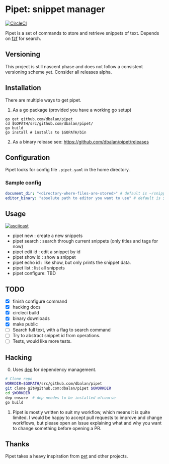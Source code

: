 # Pipet: snippet manager

[![CircleCI](https://circleci.com/gh/dbalan/pipet/tree/master.svg?style=svg)](https://circleci.com/gh/dbalan/pipet/tree/master)

Pipet is a set of commands to store and retrieve snippets of text. Depends on
[fzf](https://github.com/junegunn/fzf) for search.

## Versioning
This project is still nascent phase and does not follow a consistent versioning
scheme yet. Consider all releases alpha.

## Installation
There are multiple ways to get pipet.
1. As a go package (provided you have a working go setup)
```
go get github.com/dbalan/pipet
cd $GOPATH/src/github.com/dbalan/pipet/
go build
go install # installs to $GOPATH/bin
```

2. As a binary release
see: https://github.com/dbalan/pipet/releases


## Configuration
Pipet looks for config file `.pipet.yaml` in the home directory.

### Sample config
```yaml
document_dir: "<directory-where-files-are-stored>" # default is ~/snippets
editor_binary: "absolute path to editor you want to use" # default is $EDITOR environment variable
```

## Usage

[![asciicast](https://asciinema.org/a/W6tv7bN9z76EAlZJZDS025JwU.png)](https://asciinema.org/a/W6tv7bN9z76EAlZJZDS025JwU)

  - pipet new : create a new snippets
  - pipet search : search through current snippets (only titles and tags for now)
  - pipet edit id : edit a snippet by id
  - pipet show id : show a snippet
  - pipet echo id : like show, but only prints the snippet data.
  - pipet list : list all snippets
  - pipet configure: TBD

## TODO
  - [x] finish configure command
  - [x] hacking docs
  - [x] circleci build
  - [x] binary downloads
  - [x] make public
  - [ ] Search full text, with a flag to search command
  - [ ] Try to abstract snippet id from operations.
  - [ ] Tests, would like more tests.

## Hacking
0. Uses [dep](https://golang.github.io/dep/) for dependency management.
```bash
# Clone repo
WORKDIR=$GOPATH/src/github.com/dbalan/pipet
git clone git@github.com:dbalan/pipet $OWORKDIR
cd $WORKDIR
dep ensure  # dep needes to be installed ofcourse
go build
```
1. Pipet is mostly written to suit my workflow, which means it is quite limited.
   I would be happy to accept pull requests to improve and change workflows, but
   please open an Issue explaining what and why you want to change something
   before opening a PR.

## Thanks
Pipet takes a heavy inspiration from [pet](https://github.com/knqyf263/pet) and other projects.

